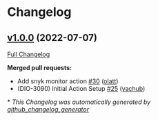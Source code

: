 # Changelog

## [v1.0.0](https://github.com/puppetlabs/setup-step-cli/tree/v1.0.0) (2022-07-07)

[Full Changelog](https://github.com/puppetlabs/setup-step-cli/compare/67676aef5a0cfd76858ce2ae884953ca768532ee...v1.0.0)

**Merged pull requests:**

- Add snyk monitor action [\#30](https://github.com/puppetlabs/setup-step-cli/pull/30) ([olatt](https://github.com/olatt))
- \(DIO-3090\) Initial Action Setup [\#25](https://github.com/puppetlabs/setup-step-cli/pull/25) ([yachub](https://github.com/yachub))



\* *This Changelog was automatically generated by [github_changelog_generator](https://github.com/github-changelog-generator/github-changelog-generator)*
